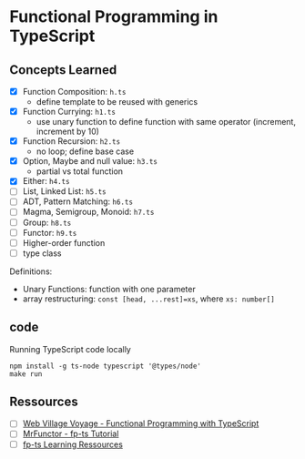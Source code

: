 # Functional Programming in TypeScript


## Concepts Learned

- [X] Function Composition: `h.ts`
	- define template to be reused with generics
- [X] Function Currying: `h1.ts`
	- use unary function to define function with same operator (increment, 
	  increment by 10)
- [X] Function Recursion: `h2.ts`
	- no loop; define base case
- [X] Option, Maybe and null value: `h3.ts`
	- partial vs total function
- [X] Either: `h4.ts`
- [ ] List, Linked List: `h5.ts`
- [ ] ADT, Pattern Matching: `h6.ts`
- [ ] Magma, Semigroup, Monoid: `h7.ts`
- [ ] Group: `h8.ts`
- [ ] Functor: `h9.ts`
- [ ] Higher-order function
- [ ] type class

Definitions:
* Unary Functions: function with one parameter
* array restructuring: `const [head, ...rest]=xs`, where `xs: number[]`



## code

Running TypeScript code locally

```
npm install -g ts-node typescript '@types/node'
make run
```

## Ressources

- [ ] [Web Village Voyage - Functional Programming with TypeScript](https://www.youtube.com/playlist?list=PLuPevXgCPUIMbCxBEnc1dNwboH6e2ImQo)
- [ ] [MrFunctor - fp-ts Tutorial](https://www.youtube.com/playlist?list=PLUMXrUa_EuePN94nJ2hAui5nWDj8RO3lH)
- [ ] [fp-ts Learning Ressources](https://gcanti.github.io/fp-ts/learning-resources/)
